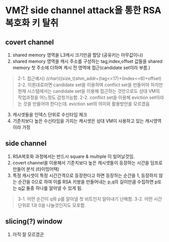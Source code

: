 # VM간 side channel attack을 통한 RSA 복호화 키 탈취

## covert channel
1. shared memory 영역을 L3캐시 크기만큼 할당 (공유키는 아무값이나)
2. shared memory 영역을 캐시 주소를 구성하는 tag,index,offset 값들을 shared memory 첫 주소에 더하며 캐시 전 영역에 접근(candidate set이라 부름.) 
>2-1. 접근예시) *(char*)((size_t)shm_addr+(tag<<17)+(index<<6)+offset)
>2-2. 이론대로라면 candidate set을 이용하여 conflict set을 만들어야 하지만 현재 시스템에서는 candidate set을 이용해 접근하는 것만으로도 상대 VM의 작업과정을 어느정도 감청가능함.
>2-2. conflict set을 이용해 eviction set이라는 것을 만들어야 한다는데. eviction set의 의미와 활용방안을 모르겠음
3. 캐시셋들을 인덱스 단위로 수신타임 체크
4. 기준치보다 높은 수신타임을 가지는 캐시셋은 상대 VM이 사용하고 있는 캐시영역이라 가정

## side channel
1. RSA복호화 과정에서는 반드시 square & multiple 이 일어날것임.
2. covert channel을 이용해서 기준치보다 높은 캐시셋들이 등장하는 시간을 덤프로 만들어 분석 (타이밍어택)
3. 특정 캐시셋이 특정 시간간격으로 등장한다고 하면 등장하는 순간을 1, 등장하지 않는 순간을 0으로 하여 이를 RSA 키쌍을 만들어내는 p,q의 길이만큼 수집하면 p또는 q값 둘중 하나를 알아낼 수 있게 됨. 
>3-1. 어떤 순간이 q와 p를 알아낼 첫 비트인지 알아내기 난해함. 
>3-2. 어떤 시간단위로 1과 0을 나눌것인지도 모호함.

## slicing(?) window
1. 아직 잘 모르겠군

